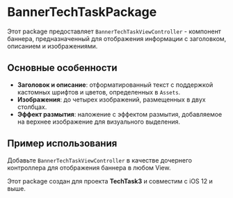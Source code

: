 # BannerTechTaskPackage

Этот package предоставляет `BannerTechTaskViewController` - компонент баннера, предназначенный для отображения информации с заголовком, описанием и изображениями. 

## Основные особенности
- **Заголовок и описание**: отформатированный текст с поддержкой кастомных шрифтов и цветов, определенных в `Assets`.
- **Изображения**: до четырех изображений, размещенных в двух столбцах.
- **Эффект размытия**: наложение с эффектом размытия, добавляемое на верхнее изображение для визуального выделения.

## Пример использования
Добавьте `BannerTechTaskViewController` в качестве дочернего контроллера для отображения баннера в любом View.

Этот package создан для проекта **TechTask3** и совместим с iOS 12 и выше.
